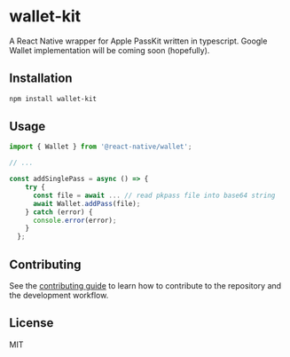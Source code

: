 # wallet-kit

A React Native wrapper for Apple PassKit written in typescript. Google Wallet implementation will be coming soon (hopefully).

## Installation

```sh
npm install wallet-kit
```

## Usage

```js
import { Wallet } from '@react-native/wallet';

// ...

const addSinglePass = async () => {
    try {
      const file = await ... // read pkpass file into base64 string
      await Wallet.addPass(file);
    } catch (error) {
      console.error(error);
    }
  };
```

## Contributing

See the [contributing guide](CONTRIBUTING.md) to learn how to contribute to the repository and the development workflow.

## License

MIT
